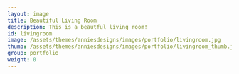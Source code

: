 ```yaml
---
layout: image
title: Beautiful Living Room
description: This is a beautful living room!
id: livingroom
image: /assets/themes/anniesdesigns/images/portfolio/livingroom.jpg
thumb: /assets/themes/anniesdesigns/images/portfolio/livingroom_thumb.jpg
group: portfolio
weight: 0
---
```

